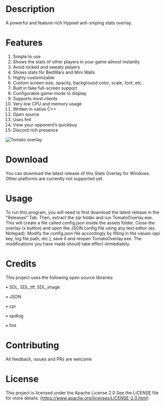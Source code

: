 # Description
A powerful and feature-rich Hypixel anti-sniping stats overlay.                              
# Features
1. Simple to use
2. Shows the stats of other players in your game almost instantly
3. Avoid nicked and sweaty players
4. Shows stats for BedWars and Mini Walls
5. Highly customizable
6. Custom screen size, opacity, background color, scale, font, etc.
7. Built in fake full-screen support
8. Configurable game-mode to display
9. Supports most clients
10. Very low CPU and memory usage
11. Written in native C++
12. Open source
13. Uses fmt
14. View your opponent’s quickbuy
15. Discord rich presence


![Tomato overlay](https://github.com/user-attachments/assets/376327ca-f0a3-478e-a71a-dbdf16287b7c)







# Download
You can download the latest release of this Stats Overlay for Windows. Other platforms are currently not supported yet.

# Usage
To run this program, you will need to first download the latest release in the "Releases" Tab.
Then, extract the zip folder and run TomatoOverlay.exe. This will create a file called config.json inside the assets folder. Close the overlay (x button) and open the JSON config file using any text editor (ex. Notepad). Modify the config.json file accordingly by filling in the values (api key, log file path, etc.), save it and reopen TomatoOverlay.exe. The modifications you have made should take effect immediately.


# Credits

This project uses the following open source libraries:

• SDL, SDL_ttf, SDL_image 

• JSON

• cpr

• spdlog

• fmt 


# Contributing 
All feedback, issues and PRs are welcome

# License
This project is licensed under the Apache License 2.0 See the LICENSE file for more details. (https://www.apache.org/licenses/LICENSE-2.0.html)
